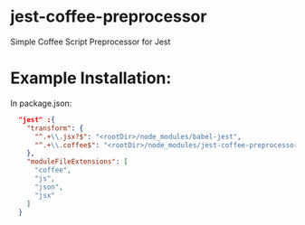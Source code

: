 # jest-coffee-preprocessor

Simple Coffee Script Preprocessor for Jest

# Example Installation:


In package.json:

```json
  "jest" :{
    "transform": {
      "^.+\\.jsx?$": "<rootDir>/node_modules/babel-jest",
      "^.+\\.coffee$": "<rootDir>/node_modules/jest-coffee-preprocessor/index.js"
    },
    "moduleFileExtensions": [
      "coffee",
      "js",
      "json",
      "jsx"
    ]
  }
```
